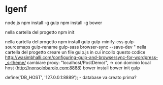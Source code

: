 # lgenf

node.js
npm install -g gulp
npm install -g bower

nella cartella del progetto npm init

nella cartella del progetto npm install gulp gulp-minify-css gulp-sourcemaps gulp-rename gulp-sass browser-sync --save-dev
" nella cartella del progetto creare un file gulp.js in cui incollo questo codice http://wasimbhalli.com/configuring-gulp-and-browsersync-for-wordpress-_s-theme/
cambiare     proxy: "localhost/PostDemo/", -> con dominio local host (http://nonsolobarolo.com:8888)
bower install
bower init
gulp

define('DB_HOST', '127.0.0.1:8889'); - database va creato prima?
